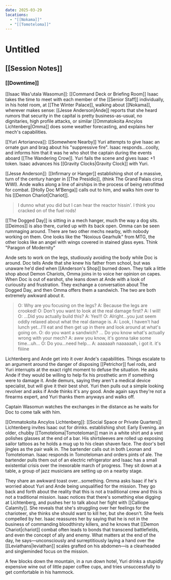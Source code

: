 ```yaml
---
date: 2025-03-29
locations:
  - "[[Nokama]]"
  - "[[Tomoteloma]]"
---
```

# Untitled
## [[Session Notes]]

### [[Downtime]]
[[Isaac Was'utala Wasomun]]: [[Command Deck or Briefing Room]]
Isaac takes the time to meet with each member of the [[Senior Staff]] individually, in his hotel room, at [[The Winter Palace]], walking about [[Nokama]], wherever makes sense: 
[[Jesse Anderson|Ande]] reports that she heard rumors that security in the capital is pretty business-as-usual, no dignitaries, high profile attacks, or similar
[[Ommatokoita Ancylos Lichtenberg|Omma]] does some weather forecasting, and explains her mech's capabilities.

[[Yuri Artorianova]]: [[Somewhere Nearby]]
Yuri attempts to give Isaac an ornate gun and brag about his "suppressive fire". Isaac responds...coolly, and informs him that it was he who shot the captain during the events aboard [[The Wandering Crow]]. Yuri fails the scene and gives Isaac +1 token. Isaac advances his [[Gravity Clocks|Gravity Clock]] with Yuri.

[[Jesse Anderson]]: [[Infirmary or Hanger]]
establishing shot of a massive, turn of the century hanger in [[The Presidio]], (think The Grand Palais circa WWI). Ande walks along a line of airships in the process of being retrofitted for combat. [[Holly Doc M’Benga]] calls out to him, and walks him over to his [[Demon Chariot|Chariot]]. 
> I dunno what you did but I can hear the reactor hissin'. I think you cracked on of the fuel rods!

[[The Dogged Day]] is sitting in a mech hanger, much the way a dog sits.
[[Deimos]] is also there, curled up with its back open. Omma can be seen rummaging around. There are two other mechs nearby, with nobody working on them. One looks like the "Noxious Gearhulk" from MTG, the other looks like an angel with wings covered in stained glass eyes. Think "Paragon of Modernity"

Ande sets to work on the legs, studiously avoiding the body while Doc is around. Doc tells Ande that she knew his father from school, but was unaware he'd died when [[Anderson's Shop]] burned down. They talk a little shop about Demon Chariots, Omma joins in to voice her opinion on capes. When Doc is out of earshot, she leans down at Ande with a look of curiousity and frustration. They exchange a conversation about The Dogged Day, and then Omma offers them a sandwich. The two are both extremely awkward about it. 
> O: Why are you focusing on the legs?
> A:  Because the legs are crooked!
> O: Don't you want to look at the real damage first?
> A: I will!
> O: ...Did you actually build this?
> A: Yes!!!
> O: Alright...you just seem oddly relaxed about what the real damage is.
> A: Look, I haven't had lunch yet...I'll eat and then get up in there and look around at what's going on.
> O: do you want a sandwich?
> ...
> Do you know what's actually wrong with your mech?
> A: aww you know, it's gonna take some time...uh...
> O: Do you...need help...
> A: aaaaaah naaaaaah, i got it. it's fiiiine

Lichtenberg and Ande get into it over Ande's capabilities. Things escalate to an argument around the danger of disposing [[Petrichor]] fuel rods, and Yuri interrupts at the exact right moment to defuse the situation. He asks Ande if they would be willing to help fix his prosthetic arm if something were to damage it. Ande demurs, saying they aren't a medical device specialist, but will give it their best shot. Yuri then pulls out a simple looking revolver and asks if Ande thinks it's any good. Ande again says they're not a firearms expert, and Yuri thanks them anyways and walks off.

Captain Wasomun watches the exchanges in the distance as he waits for Doc to come talk with him.

[[Ommatokoita Ancylos Lichtenberg]]: [[Social Space or Private Quarters]]
Lichtenberg invites Isaac out for drinks.
establishing shot: Early Evening. an older, chubby [[Tomoteloma|Tomoteloman]] man in a white shirt and a vest polishes glasses at the end of a bar. His shirtsleeves are rolled up exposing sailor tattoos as he holds a mug up to his clean shaven face. The door's bell jingles as the pair walk in. The bartender calls out in both Leonan and Tomoteloman. Isaac responds in Tomoteloman and orders pints of ale. The bartender pulls them out of an electric refrigerator and Isaac has a small existential crisis over the inexorable march of progress. They sit down at a table, a group of jazz musicians are setting up on a nearby stage.

They share an awkward toast over...something. Omma asks Isaac if he's worried about Yuri and Ande being unqualified for the mission. They go back and forth about the reality that this is not a traditional crew and this is not a traditional mission. Isaac notices that there's something else digging at Lichtenberg, and pushes her to talk about her fight with [[Calliope Calamity]]. She reveals that she's struggling over her feelings for the charioteer, she thinks she should want to kill her, but she doesn't. She feels compelled by her. Isaac reassures her by saying that he is not in the business of commanding bloodthirsty killers, and he knows that [[Demon Chariot|chariot]] combat often leads to bonds that transcend battlefields, and even the concept of ally and enemy. What matters at the end of the day, he says—unconsciously and surreptitiously laying a hand over the [[Leviathans|leviathan]] scales grafted on his abdomen—is a clearheaded and singleminded focus on the mission.

A few blocks down the mountain, in a run down hotel, Yuri drinks a stupidly expensive wine out of little paper coffee cups, and tries unsuccessfully to get comfortable in his hammock.
